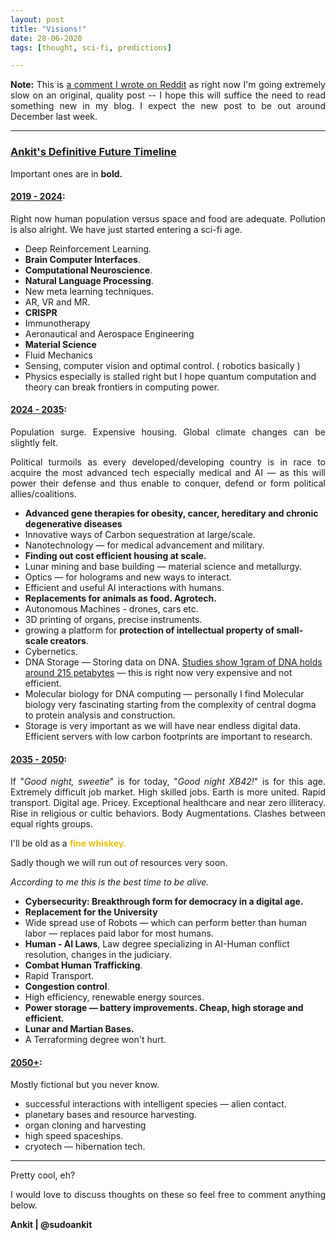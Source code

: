 ```yaml
---
layout: post
title: "Visions!" 
date: 28-06-2020
tags: [thought, sci-fi, predictions]

---
```


<style>
p {
  text-align: justify;
}

</style>

**Note:** This is [a comment I wrote on Reddit](https://www.reddit.com/r/Indian_Academia/comments/cqttnh/best_skillset_to_invest_in_now/ewzmozd/) as right now I'm going extremely slow on an original, quality post -- I hope this will suffice the need to read something new in my blog. I expect the new post to be out around December last week. 

---

### <u>Ankit's Definitive Future Timeline</u>

Important ones are in **bold.**


#### <u><b>2019 - 2024</b></u>:

Right now human population versus space and food are adequate. Pollution is also alright. We have just started entering a sci-fi age.

- Deep Reinforcement Learning. 
- **Brain Computer Interfaces**.
- **Computational Neuroscience**. 
- **Natural Language Processing**.
- New meta learning techniques.
- AR, VR and MR. 
- **CRISPR**
- Immunotherapy 
- Aeronautical and Aerospace Engineering 
- **Material Science**
- Fluid Mechanics
- Sensing, computer vision and optimal control. ( robotics basically )
- Physics especially is stalled right but I hope quantum computation and theory can break frontiers in computing power.


#### <u><b>2024 - 2035</b></u>:

Population surge. Expensive housing. Global climate changes can be slightly felt.

Political turmoils as every developed/developing country is in race to acquire the most advanced tech especially medical and AI — as this will power their defense and thus enable to conquer, defend or form political allies/coalitions.

- **Advanced gene therapies for obesity, cancer, hereditary and chronic degenerative diseases**
- Innovative ways of Carbon sequestration at large/scale.
- Nanotechnology — for medical advancement and military. 
- **Finding out cost efficient housing at scale.** 
- Lunar mining and base building — material science and metallurgy. 
- Optics — for holograms and new ways to interact.
- Efficient and useful AI interactions with humans.
- **Replacements for animals as food. Agrotech.**
- Autonomous Machines - drones, cars etc.
- 3D printing of organs, precise instruments. 
- growing a platform for **protection of intellectual property of small-scale creators**.
- Cybernetics.
- DNA Storage — Storing data on DNA. [Studies show 1gram of DNA holds around 215 petabytes](https://www.theatlantic.com/science/archive/2017/03/this-speck-of-dna-contains-a-movie-a-computer-virus-and-an-amazon-gift-card/518373/) — this is right now very expensive and not efficient.
- Molecular biology for DNA computing — personally I find Molecular biology very fascinating starting from the complexity of central dogma to protein analysis and construction.
- Storage is very important as we will have near endless digital data. Efficient servers with low carbon footprints are important to research.


#### <u><b>2035 - 2050</b></u>:

If "_Good night, sweetie_" is for today, "_Good night XB42!_" is for this age. Extremely difficult job market. High skilled jobs. Earth is more united. Rapid transport. Digital age. Pricey. Exceptional healthcare and near zero illiteracy. Rise in religious or cultic behaviors. Body Augmentations. Clashes between equal rights groups. 

I'll be old as a <b><font color="#e5c30d">fine whiskey.</font></b>

Sadly though we will run out of resources very soon. 

_According to me this is the best time to be alive._


- **Cybersecurity: Breakthrough form for democracy in a digital age.**
- **Replacement for the University**
- Wide spread use of Robots — which can perform better than human labor — replaces paid labor for most humans.
- **Human - AI Laws**, Law degree specializing in AI-Human conflict resolution, changes in the judiciary.
- **Combat Human Trafficking**.
- Rapid Transport. 
- **Congestion control**.
- High efficiency, renewable energy sources. 
- **Power storage — battery improvements. Cheap, high storage and efficient.**
- **Lunar and Martian Bases.**
- A Terraforming degree won't hurt. 

#### <u><b>2050+</b></u>:

Mostly fictional but you never know.

- successful interactions with intelligent species — alien contact.
- planetary bases and resource harvesting.
- organ cloning and harvesting 
- high speed spaceships. 
- cryotech — hibernation tech.

---


Pretty cool, eh?

I would love to discuss thoughts on these so feel free to comment anything below.

<b>Ankit | @sudoankit </b>